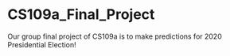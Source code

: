 # CS109a_Final_Project
Our group final project of CS109a is to make predictions for 2020 Presidential Election!
